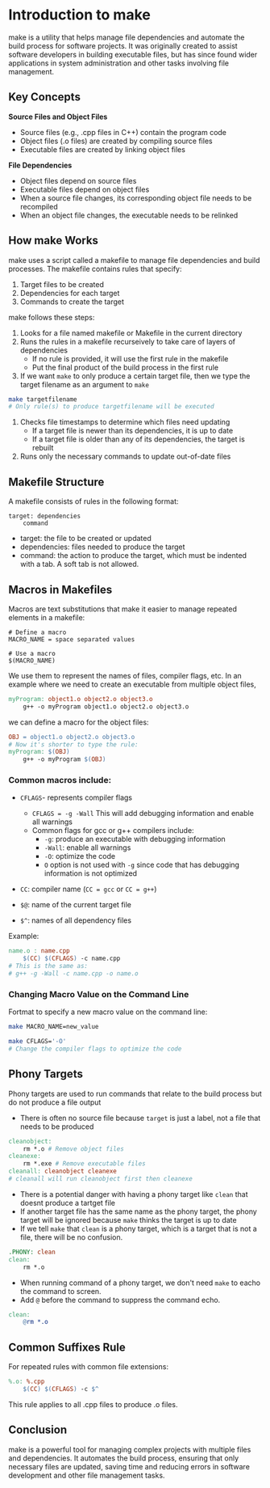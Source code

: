 

# Introduction to make

make is a utility that helps manage file dependencies and automate the build process for software projects. It was originally created to assist software developers in building executable files, but has since found wider applications in system administration and other tasks involving file management.

## Key Concepts

**Source Files and Object Files**

- Source files (e.g., .cpp files in C++) contain the program code
- Object files (.o files) are created by compiling source files
- Executable files are created by linking object files

**File Dependencies**

- Object files depend on source files
- Executable files depend on object files
- When a source file changes, its corresponding object file needs to be recompiled
- When an object file changes, the executable needs to be relinked


## How make Works

make uses a script called a makefile to manage file dependencies and build processes. The makefile contains rules that specify:

1. Target files to be created
1. Dependencies for each target
1. Commands to create the target

make follows these steps:

1. Looks for a file named makefile or Makefile in the current directory
1. Runs the rules in a makefile recurseively to take care of layers of dependencies
   - If no rule is provided, it will use the first rule in the makefile
   - Put the final product of the build process in the first rule
1. If we want `make` to only produce a certain target file, then we type the target filename as an argument to `make`
```bash
make targetfilename
# Only rule(s) to produce targetfilename will be executed
```
1. Checks file timestamps to determine which files need updating
   - If a target file is newer than its dependencies, it is up to date
   - If a target file is older than any of its dependencies, the target is rebuilt
1. Runs only the necessary commands to update out-of-date files


## Makefile Structure

A makefile consists of rules in the following format:

```
target: dependencies
    command
```

- target: the file to be created or updated
- dependencies: files needed to produce the target
- command: the action to produce the target, which must be indented with a tab. A soft tab is not allowed.


## Macros in Makefiles

Macros are text substitutions that make it easier to manage repeated elements in a makefile:

```
# Define a macro
MACRO_NAME = space separated values

# Use a macro
$(MACRO_NAME)
```
We use them to represent the names of files, compiler flags, etc. In an example where we need to create an executable from multiple object files,
```makefile
myProgram: object1.o object2.o object3.o
    g++ -o myProgram object1.o object2.o object3.o
```
we can define a macro for the object files:
```makefile
OBJ = object1.o object2.o object3.o
# Now it's shorter to type the rule:
myProgram: $(OBJ)
    g++ -o myProgram $(OBJ)
```
### Common macros include:

  - `CFLAGS`-  represents compiler flags
    - `CFLAGS = -g -Wall` This will add debugging information and enable all warnings
    - Common flags for gcc or g++ compilers include:
      - `-g`: produce an executable with debugging information
      - `-Wall`: enable all warnings
      - `-O`: optimize the code
      - `O` option is not used with `-g` since code that has debugging information is not optimized

- `CC`: compiler name (`CC = gcc` or `CC = g++`)
- `$@`: name of the current target file
- `$^`: names of all dependency files

Example:
```makefile
name.o : name.cpp
    $(CC) $(CFLAGS) -c name.cpp
# This is the same as:
# g++ -g -Wall -c name.cpp -o name.o
```
### Changing Macro Value on the Command Line

Fortmat to specify a new macro value on the command line:
```bash
make MACRO_NAME=new_value

make CFLAGS='-O'
# Change the compiler flags to optimize the code
```


## Phony Targets

Phony targets are used to run commands that relate to the build process but do not produce a file output
- There is often no source file because `target` is just a label, not a file that needs to be produced
```makefile
cleanobject:
    rm *.o # Remove object files
cleanexe:
    rm *.exe # Remove executable files
cleanall: cleanobject cleanexe
# cleanall will run cleanobject first then cleanexe
```
- There is a potential danger with having a phony target like `clean` that doesnt produce a tartget file
- If another target file has the same name as the phony target, the phony target will be ignored because `make` thinks the target is up to date
- If we tell `make` that `clean` is a phony target, which is a target that is not a file, there will be no confusion.
```makefile
.PHONY: clean
clean:
    rm *.o
```
- When running command of a phony target, we don't need `make` to eacho the command to screen.
- Add `@` before the command to suppress the command echo.
```makefile
clean:
    @rm *.o
```

## Common Suffixes Rule

For repeated rules with common file extensions:

```makefile
%.o: %.cpp
    $(CC) $(CFLAGS) -c $^
```

This rule applies to all .cpp files to produce .o files.

## Conclusion

make is a powerful tool for managing complex projects with multiple files and dependencies. It automates the build process, ensuring that only necessary files are updated, saving time and reducing errors in software development and other file management tasks.